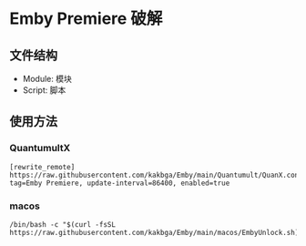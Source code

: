 # Emby Premiere 破解

## 文件结构

-   Module: 模块
-   Script: 脚本

## 使用方法

### QuantumultX

```
[rewrite_remote]
https://raw.githubusercontent.com/kakbga/Emby/main/Quantumult/QuanX.conf, tag=Emby Premiere, update-interval=86400, enabled=true
```

### macos

```
/bin/bash -c "$(curl -fsSL https://raw.githubusercontent.com/kakbga/Emby/main/macos/EmbyUnlock.sh)"
```
